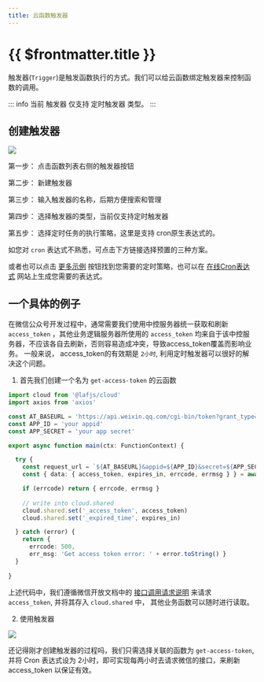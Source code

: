 ```yaml
---
title: 云函数触发器
---
```


# {{ $frontmatter.title }}

触发器(`Trigger`)是触发函数执行的方式。我们可以给云函数绑定触发器来控制函数的调用。

::: info
当前 触发器 仅支持 定时触发器 类型。
:::

## 创建触发器

![](/doc-images/create-injector.png)

第一步： 点击函数列表右侧的触发器按钮

第二步： 新建触发器

第三步： 输入触发器的名称，后期方便搜索和管理

第四步： 选择触发器的类型，当前仅支持定时触发器

第五步： 选择定时任务的执行策略，这里是支持 cron原生表达式的。

如您对 `cron` 表达式不熟悉，可点击下方链接选择预置的三种方案。

或者也可以点击 [更多示例](https://crontab.guru/examples.html) 按钮找到您需要的定时策略，也可以在 [在线Cron表达式](http://cron.ciding.cc/) 网站上生成您需要的表达式。

## 一个具体的例子

在微信公众号开发过程中，通常需要我们使用中控服务器统一获取和刷新 `access_token` ，其他业务逻辑服务器所使用的 `access_token` 均来自于该中控服务器，不应该各自去刷新，否则容易造成冲突，导致access_token覆盖而影响业务。
一般来说， access_token的有效期是 `2小时`, 利用定时触发器可以很好的解决这个问题。

1. 首先我们创建一个名为 `get-access-token` 的云函数

```typescript
import cloud from '@lafjs/cloud'
import axios from 'axios'

const AT_BASEURL = 'https://api.weixin.qq.com/cgi-bin/token?grant_type=client_credential'
const APP_ID = 'your appid'
const APP_SECRET = 'your app secret'

export async function main(ctx: FunctionContext) {

  try {
    const request_url = `${AT_BASEURL}&appid=${APP_ID}&secret=${APP_SECRET}`
    const { data: { access_token, expires_in, errcode, errmsg } } = await axios.get(request_url)

    if (errcode) return { errcode, errmsg }
    
    // write into cloud.shared
    cloud.shared.set('_access_token', access_token)
    cloud.shared.set('_expired_time', expires_in)

  } catch (error) {
    return { 
      errcode: 500,
      err_msg: 'Get access token error: ' + error.toString() }
  }
  
}
```

上述代码中，我们遵循微信开放文档中的 [接口调用请求说明](https://developers.weixin.qq.com/doc/offiaccount/Basic_Information/Get_access_token.html) 来请求 `access_token`, 并将其存入 `cloud.shared` 中， 其他业务函数可以随时进行读取。

2. 使用触发器

![](/doc-images/use-injector.png)

还记得刚才创建触发器的过程吗，我们只需选择关联的函数为 `get-access-token`, 并将 Cron 表达式设为 2小时，即可实现每两小时去请求微信的接口，来刷新 access_token 以保证有效。


